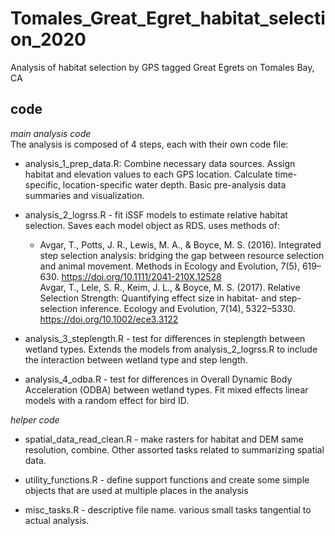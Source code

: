 # Tomales_Great_Egret_habitat_selection_2020
Analysis of habitat selection by GPS tagged Great Egrets on Tomales Bay, CA



## code  

*main analysis code*  
The analysis is composed of 4 steps, each with their own code file:  

* analysis_1_prep_data.R: Combine necessary data sources. Assign habitat and elevation values to each GPS location. Calculate time-specific, location-specific water depth. Basic pre-analysis data summaries and visualization.  

* analysis_2_logrss.R - fit iSSF models to estimate relative habitat selection. Saves each model object as RDS. uses methods of:   
  + Avgar, T., Potts, J. R., Lewis, M. A., & Boyce, M. S. (2016). Integrated step selection analysis: bridging the gap between resource selection and animal movement. Methods in Ecology and Evolution, 7(5), 619–630. https://doi.org/10.1111/2041-210X.12528  
  Avgar, T., Lele, S. R., Keim, J. L., & Boyce, M. S. (2017). Relative Selection Strength: Quantifying effect size in habitat- and step-selection inference. Ecology and Evolution, 7(14), 5322–5330. https://doi.org/10.1002/ece3.3122  
  
* analysis_3_steplength.R - test for differences in steplength between wetland types. Extends the models from analysis_2_logrss.R to include the interaction between wetland type and step length.  

* analysis_4_odba.R - test for differences in Overall Dynamic Body Acceleration (ODBA) between wetland types. Fit mixed effects linear models with a random effect for bird ID.

*helper code*

* spatial_data_read_clean.R - make rasters for habitat and DEM same resolution, combine. Other assorted tasks related to summarizing spatial data.  

* utility_functions.R - define support functions and create some simple objects that are used at multiple places in the analysis  

* misc_tasks.R - descriptive file name. various small tasks tangential to actual analysis.  